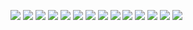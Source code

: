 

                                                           


![](Snapshot/Chapter01/Ch01001.png)
![](Snapshot/Chapter01/Ch01002.png)
![](Snapshot/Chapter01/Ch01003.png)
![](Snapshot/Chapter01/Ch01004.png)
![](Snapshot/Chapter01/Ch01005.png)
![](Snapshot/Chapter01/Ch01006.png)
![](Snapshot/Chapter01/Ch01007.png)
![](Snapshot/Chapter01/Ch01008.png)
![](Snapshot/Chapter01/Ch01009.png)
![](Snapshot/Chapter01/Ch01010.png)
![](Snapshot/Chapter01/Ch01011.png)
![](Snapshot/Chapter01/Ch01012.png)
![](Snapshot/Chapter01/Ch01013.png)
![](Snapshot/Chapter01/Ch01014.png)
  